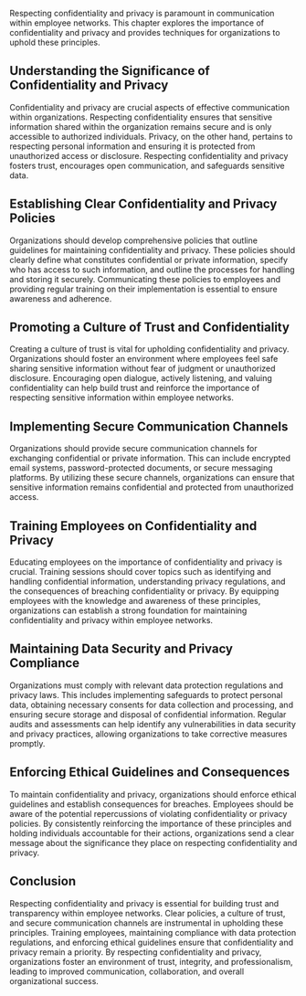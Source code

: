 
Respecting confidentiality and privacy is paramount in communication within employee networks. This chapter explores the importance of confidentiality and privacy and provides techniques for organizations to uphold these principles.

**Understanding the Significance of Confidentiality and Privacy**
-----------------------------------------------------------------

Confidentiality and privacy are crucial aspects of effective communication within organizations. Respecting confidentiality ensures that sensitive information shared within the organization remains secure and is only accessible to authorized individuals. Privacy, on the other hand, pertains to respecting personal information and ensuring it is protected from unauthorized access or disclosure. Respecting confidentiality and privacy fosters trust, encourages open communication, and safeguards sensitive data.

**Establishing Clear Confidentiality and Privacy Policies**
-----------------------------------------------------------

Organizations should develop comprehensive policies that outline guidelines for maintaining confidentiality and privacy. These policies should clearly define what constitutes confidential or private information, specify who has access to such information, and outline the processes for handling and storing it securely. Communicating these policies to employees and providing regular training on their implementation is essential to ensure awareness and adherence.

**Promoting a Culture of Trust and Confidentiality**
----------------------------------------------------

Creating a culture of trust is vital for upholding confidentiality and privacy. Organizations should foster an environment where employees feel safe sharing sensitive information without fear of judgment or unauthorized disclosure. Encouraging open dialogue, actively listening, and valuing confidentiality can help build trust and reinforce the importance of respecting sensitive information within employee networks.

**Implementing Secure Communication Channels**
----------------------------------------------

Organizations should provide secure communication channels for exchanging confidential or private information. This can include encrypted email systems, password-protected documents, or secure messaging platforms. By utilizing these secure channels, organizations can ensure that sensitive information remains confidential and protected from unauthorized access.

**Training Employees on Confidentiality and Privacy**
-----------------------------------------------------

Educating employees on the importance of confidentiality and privacy is crucial. Training sessions should cover topics such as identifying and handling confidential information, understanding privacy regulations, and the consequences of breaching confidentiality or privacy. By equipping employees with the knowledge and awareness of these principles, organizations can establish a strong foundation for maintaining confidentiality and privacy within employee networks.

**Maintaining Data Security and Privacy Compliance**
----------------------------------------------------

Organizations must comply with relevant data protection regulations and privacy laws. This includes implementing safeguards to protect personal data, obtaining necessary consents for data collection and processing, and ensuring secure storage and disposal of confidential information. Regular audits and assessments can help identify any vulnerabilities in data security and privacy practices, allowing organizations to take corrective measures promptly.

**Enforcing Ethical Guidelines and Consequences**
-------------------------------------------------

To maintain confidentiality and privacy, organizations should enforce ethical guidelines and establish consequences for breaches. Employees should be aware of the potential repercussions of violating confidentiality or privacy policies. By consistently reinforcing the importance of these principles and holding individuals accountable for their actions, organizations send a clear message about the significance they place on respecting confidentiality and privacy.

**Conclusion**
--------------

Respecting confidentiality and privacy is essential for building trust and transparency within employee networks. Clear policies, a culture of trust, and secure communication channels are instrumental in upholding these principles. Training employees, maintaining compliance with data protection regulations, and enforcing ethical guidelines ensure that confidentiality and privacy remain a priority. By respecting confidentiality and privacy, organizations foster an environment of trust, integrity, and professionalism, leading to improved communication, collaboration, and overall organizational success.
